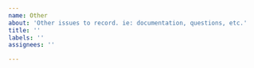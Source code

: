 ```yaml
---
name: Other
about: 'Other issues to record. ie: documentation, questions, etc.'
title: ''
labels: ''
assignees: ''

---
```



